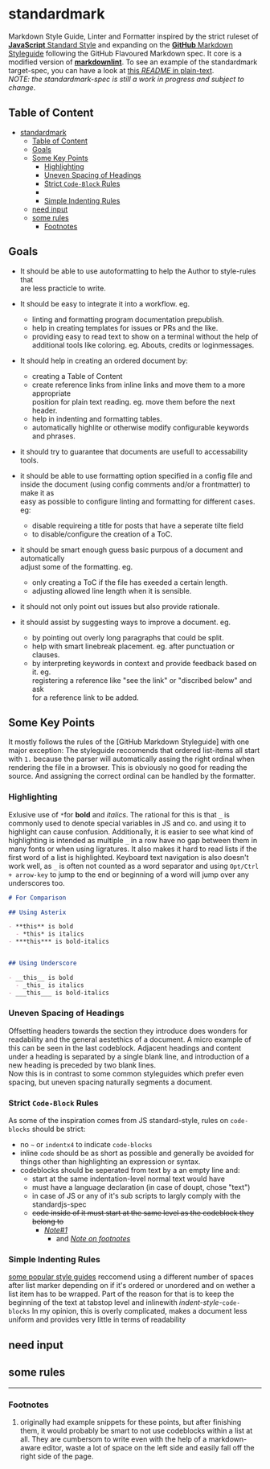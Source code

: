 # standardmark

Markdown Style Guide, Linter and Formatter inspired by the strict ruleset of
[**JavaScript** Standard Style] and expanding on the [**GitHub** Markdown Styleguide]
following the GitHub Flavoured Markdown spec. It core is a modified version of
**[markdownlint]**. To see an example of the standardmark target-spec,
you can have a look at [this *README* in plain-text].  
*NOTE: the standardmark-spec is still a work in progress and subject to change*.

[markdownlint]:<https://github.com/DavidAnson/markdownlint>
"GitHub repo"
[**JavaScript** Standard Style]: <https://standardjs.com/index.html>
"Homepage"
[**GitHub** Markdown Styleguide]: <https://github.com/style-guides/Markdown>
"Styleguide repo"
[this *README* in plain-text]: <https://raw.githubusercontent.com/KilianKilmister/standardmark/master/README.md>
"plain-text version"


## Table of Content
<!-- TOC -->

- [standardmark](#standardmark)
  - [Table of Content](#table-of-content)
  - [Goals](#goals)
  - [Some Key Points](#some-key-points)
    - [Highlighting](#highlighting)
    - [Uneven Spacing of Headings](#uneven-spacing-of-headings)
    - [Strict `Code-Block` Rules](#strict-code-block-rules)
    - [](#)
    - [Simple Indenting Rules](#simple-indenting-rules)
  - [need input](#need-input)
  - [some rules](#some-rules)
    - [Footnotes](#footnotes)

<!-- /TOC -->

## Goals

- It should be able to use autoformatting to help the Author to style-rules that  
  are less practicle to write.
- It should be easy to integrate it into a workflow. eg.
  - linting and formatting program documentation prepublish.
  - help in creating templates for issues or PRs and the like.
  - providing easy to read text to show on a terminal without the help of  
    additional tools like coloring. eg. Abouts, credits or loginmessages.

- It should help in creating an ordered document by:
  - creating a Table of Content
  - create reference links from inline links and move them to a more appropriate  
    position for plain text reading. eg. move them before the next header.
  - help in indenting and formatting tables.
  - automatically highlite or otherwise modify configurable keywords and phrases.

- it should try to guarantee that documents are usefull to accessability tools.
- it should be able to use formatting option specified in a config file and  
  inside the document (using config comments and/or a frontmatter) to make it as  
  easy as possible to configure linting and formatting for different cases. eg:
  - disable requireing a title for posts that have a seperate tilte field
  - to disable/configure the creation of a ToC.

- it should be smart enough guess basic purpous of a document and automatically  
  adjust some of the formatting. eg.
  - only creating a ToC if the file has exeeded a certain length.
  - adjusting allowed line length when it is sensible.

- it should not only point out issues but also provide rationale.
- it should assist by suggesting ways to improve a document. eg.
  - by pointing out overly long paragraphs that could be split.
  - help with smart linebreak placement. eg. after punctuation or clauses.
  - by interpreting keywords in context and provide feedback based on it. eg.  
    registering a reference like "see the link" or "discribed below" and ask  
    for a reference link to be added.


## Some Key Points

It mostly follows the rules of the [GitHub Markdown Styleguide] with
one major exception: The styleguide reccomends that ordered list-items all
start with `1.` because the parser will automatically assing the right ordinal
when rendering the file in a browser. This is obviously no good for
reading the source. And assigning the correct ordinal can be handled by
the formatter.


### Highlighting

Exlusive use of `*`for **bold** and *italics*.
The rational for this is that `_` is commonly used to denote special variables in
JS and co. and using it to highlight can cause confusion. Additionally, it is
easier to see what kind of highlighting is intended as multiple `_` in a row have
no gap between them in many fonts or when using ligratures. It also makes
it hard to read lists if the first word of a list is highlighted. Keyboard
text navigation is also doesn't work well, as `_` is often not counted as a
word separator and using `Opt/Ctrl + arrow-key` to jump to the end or beginning of
a word will jump over any underscores too.

```md
# For Comparison

## Using Asterix

- **this** is bold
  - *this* is italics
- ***this*** is bold-italics


## Using Underscore

- __this__ is bold
  - _this_ is italics
- ___this___ is bold-italics
```


### Uneven Spacing of Headings

Offsetting headers towards the section they introduce does wonders for
readability and the general aestethics of a document. A micro example of
this can be seen in the last codeblock. Adjacent headings and content under
a heading is separated by a single blank line, and introduction of
a new heading is preceded by two blank lines.  
Now this is in contrast to some common styleguides which prefer even spacing,
but uneven spacing naturally segments a document.


### Strict `Code-Block` Rules

As some of the inspiration comes from JS standard-style,
rules on `code-blocks` should be strict:

- no `~` or `indentx4` to indicate `code-blocks`
- inline `code` should be as short as possible and generally be avoided for
  things other than highlighting an expression or syntax.
- codeblocks should be seperated from text by a an empty line and:
  - start at the same indentation-level normal text would have
  - must have a language declaration (in case of doupt, chose "text")
  - in case of JS or any of it's sub scripts to largly comply with the
    standardjs-spec
  - ~~code inside of it must start at the same level as
    the codeblock they belong to~~
    - *[Note#1](#footnotes)*
      - and [*Note on footnotes*](#footnotes)


###  


### Simple Indenting Rules


[some popular style guides] reccomend using a different number of spaces after
list marker depending on if it's ordered or unordered and on wether a list item
has to be wrapped. Part of the reason for that is to keep the beginning of
the text at tabstop level and inlinewith *indent-style*-`code-blocks`
In my opinion, this is overly complicated, makes a document less uniform and
provides very little in terms of readability


[some popular style guides]: <https://cirosantilli.com/markdown-style-guide#spaces-after-list-marker>
"cirosantilli.com"


## need input


## some rules

---


### Footnotes

1. originally had example snippets for these points, but after finishing them,
  it would probably be smart to not use codeblocks within a list at all.
  They are cumbersom to write even with the help of a markdown-aware editor,
  waste a lot of space on the left side and easily fall off the
  right side of the page.
